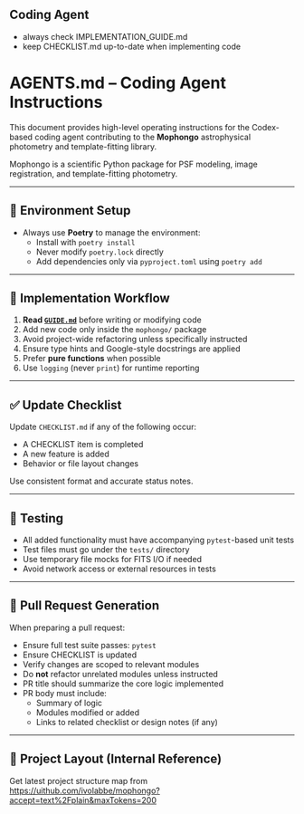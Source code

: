 ## Coding Agent
- always check IMPLEMENTATION_GUIDE.md
- keep CHECKLIST.md up-to-date when implementing code


# AGENTS.md – Coding Agent Instructions 

This document provides high-level operating instructions for the Codex-based coding agent contributing to the **Mophongo** astrophysical photometry and template-fitting library.

Mophongo is a scientific Python package for PSF modeling, image registration, and template-fitting photometry.

---

## 🧱 Environment Setup

- Always use **Poetry** to manage the environment:
  - Install with `poetry install`
  - Never modify `poetry.lock` directly
  - Add dependencies only via `pyproject.toml` using `poetry add`

---

## 🔧 Implementation Workflow

1. **Read [`GUIDE.md`](./GUIDE.md)** before writing or modifying code
2. Add new code only inside the `mophongo/` package
3. Avoid project-wide refactoring unless specifically instructed
4. Ensure type hints and Google-style docstrings are applied
5. Prefer **pure functions** when possible
6. Use `logging` (never `print`) for runtime reporting

---

## ✅ Update Checklist

Update `CHECKLIST.md` if any of the following occur:

- A CHECKLIST item is completed
- A new feature is added
- Behavior or file layout changes

Use consistent format and accurate status notes.

---

## 🧪 Testing

- All added functionality must have accompanying `pytest`-based unit tests
- Test files must go under the `tests/` directory
- Use temporary file mocks for FITS I/O if needed
- Avoid network access or external resources in tests

---

## 🔁 Pull Request Generation

When preparing a pull request:

- Ensure full test suite passes: `pytest`
- Ensure CHECKLIST is updated
- Verify changes are scoped to relevant modules
- Do **not** refactor unrelated modules unless instructed
- PR title should summarize the core logic implemented
- PR body must include:
  - Summary of logic
  - Modules modified or added
  - Links to related checklist or design notes (if any)

---

## 📂 Project Layout (Internal Reference)

Get latest project structure map from https://uithub.com/ivolabbe/mophongo?accept=text%2Fplain&maxTokens=200